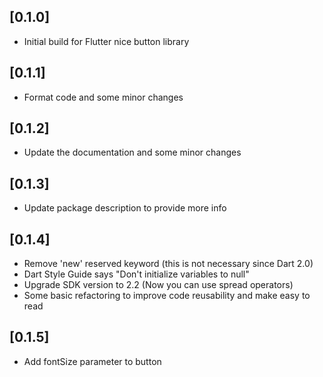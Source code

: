 ## [0.1.0] 

- Initial build for Flutter nice button library

## [0.1.1] 

- Format code and some minor changes

## [0.1.2]

 - Update the documentation and some minor changes

 ## [0.1.3]

 - Update package description to provide more info

 ## [0.1.4]

 - Remove 'new' reserved keyword (this is not necessary since Dart 2.0)
 - Dart Style Guide says "Don't initialize variables to null"
 - Upgrade SDK version to 2.2 (Now you can use spread operators)
 - Some basic refactoring to improve code reusability and make easy to read


## [0.1.5]
 - Add fontSize parameter to button
 

